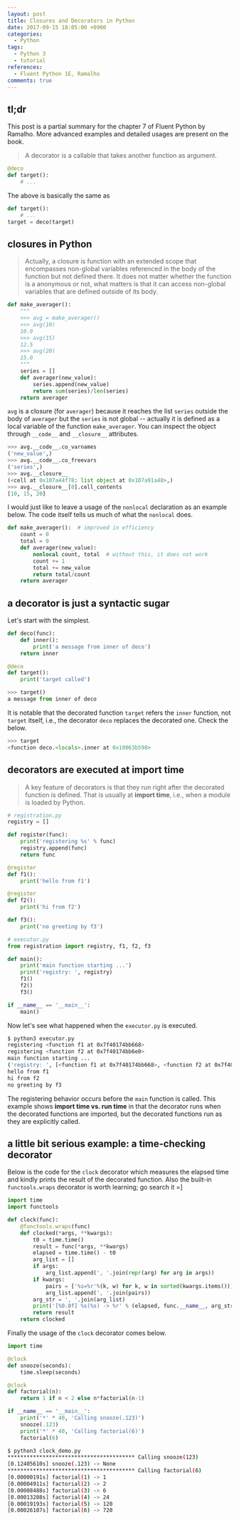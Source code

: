 ```yaml
---
layout: post
title: Closures and Decorators in Python
date: 2017-09-15 18:05:00 +0900
categories:
  - Python
tags:
  - Python 3
  - tutorial
references:
  - Fluent Python 1E, Ramalho
comments: true
---
```


## tl;dr
This post is a partial summary for the chapter 7 of Fluent Python by Ramalho. More advanced examples and detailed usages are present on the book.

> A decorator is a callable that takes another function as argument.

```python
@deco
def target():
    # ...
```
The above is basically the same as
```python
def target():
    # ...
target = deco(target)
```

## closures in Python
> Actually, a closure is function with an extended scope that encompasses non-global variables referenced in the body of the function but not defined there. It does not matter whether the function is a anonymous or not, what matters is that it can access non-global variables that are defined outside of its body.

```python
def make_averager():
    """
    >>> avg = make_averager()
    >>> avg(10)
    10.0
    >>> avg(15)
    12.5
    >>> avg(20)
    15.0
    """
    series = []
    def averager(new_value):
        series.append(new_value)
        return sum(series)/len(series)
    return averager
```

`avg` is a closure (for `averager`) because it reaches the list `series` outside the body of `averager` but the `series` is not global -- actually it is defined as a local variable of the function `make_averager`. You can inspect the object through `__code__` and `__closure__` attributes.

```python
>>> avg.__code__.co_varnames
('new_value',)
>>> avg.__code__.co_freevars
('series',)
>>> avg.__closure__
(<cell at 0x107a44f78: list object at 0x107a91a48>,)
>>> avg.__closure__[0].cell_contents
[10, 15, 20]
```

I would just like to leave a usage of the `nonlocal` declaration as an example below. The code itself tells us much of what the `nonlocal` does.

```python
def make_averager():  # improved in efficiency
    count = 0
    total = 0
    def averager(new_value):
        nonlocal count, total  # without this, it does not work
        count += 1
        total += new_value
        return total/count
    return averager
```

## a decorator is just a syntactic sugar

Let's start with the simplest.
```python
def deco(func):
    def inner():
        print('a message from inner of deco')
    return inner

@deco
def target():
    print('target called')

>>> target()
a message from inner of deco
```
It is notable that the decorated function `target` refers the `inner` function, not `target` itself, i.e., the decorator `deco` replaces the decorated one. Check the below.
```python
>>> target
<function deco.<locals>.inner at 0x10063b598>
```

## decorators are executed at import time

> A key feature of decorators is that they run right after the decorated function is defined. That is usually at **import time**, i.e., when a module is loaded by Python.

```python
# registration.py
registry = []

def register(func):
    print('registering %s' % func)
    registry.append(func)
    return func

@register
def f1():
    print('hello from f1')

@register
def f2():
    print('hi from f2')

def f3():
    print('no greeting by f3')

# executor.py
from registration import registry, f1, f2, f3

def main():
    print('main function starting ...')
    print('registry: ', registry)
    f1()
    f2()
    f3()

if __name__ == '__main__':
    main()
```

Now let's see what happened when the `executor.py` is executed.

```bash
$ python3 executor.py
registering <function f1 at 0x7f40174bb668>
registering <function f2 at 0x7f40174bb6e0>
main function starting ...
('registry: ', [<function f1 at 0x7f40174bb668>, <function f2 at 0x7f40174bb6e0>])
hello from f1
hi from f2
no greeting by f3
```

The registering behavior occurs before the `main` function is called. This example shows **import time vs. run time** in that the decorator runs when the decorated functions are imported, but the decorated functions run as they are explicitly called.

## a little bit serious example: a time-checking decorator
Below is the code for the `clock` decorator which measures the elapsed time and kindly prints the result of the decorated function. Also the built-in `functools.wraps` decorator is worth learning; go search it =]

```python
import time
import functools

def clock(func):
    @functools.wraps(func)
    def clocked(*args, **kwargs):
        t0 = time.time()
        result = func(*args, **kwargs)
        elapsed = time.time() - t0
        arg_list = []
        if args:
            arg_list.append(', '.join(repr(arg) for arg in args))
        if kwargs:
            pairs = ['%s=%r'%(k, w) for k, w in sorted(kwargs.items())]
            arg_list.append(', '.join(pairs))
        arg_str = ', '.join(arg_list)
        print('[%0.8f] %s(%s) -> %r' % (elapsed, func.__name__, arg_str, result))
        return result
    return clocked
```

Finally the usage of the `clock` decorator comes below.
```python
import time

@clock
def snooze(seconds):
    time.sleep(seconds)

@clock
def factorial(n):
    return 1 if n < 2 else n*factorial(n-1)

if __name__ == '__main__':
    print('*' * 40, 'Calling snooze(.123)')
    snooze(.123)
    print('*' * 40, 'Calling factorial(6)')
    factorial(6)
```

```bash
$ python3 clock_demo.py
**************************************** Calling snooze(123)
[0.12405610s] snooze(.123) -> None
**************************************** Calling factorial(6)
[0.00000191s] factorial(1) -> 1
[0.00004911s] factorial(2) -> 2
[0.00008488s] factorial(3) -> 6
[0.00013208s] factorial(4) -> 24
[0.00019193s] factorial(5) -> 120
[0.00026107s] factorial(6) -> 720
```

